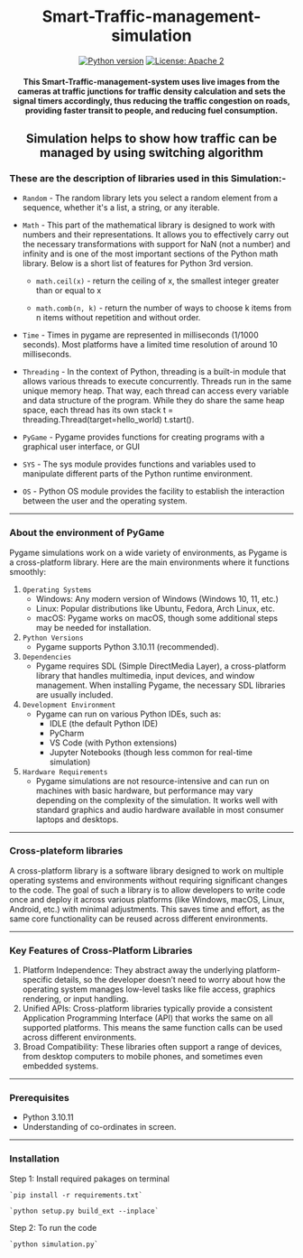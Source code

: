 <h1 align="center">Smart-Traffic-management-simulation</h1>

<div align="center">

[![Python version](https://img.shields.io/badge/python-3.7-blue.svg)](https://www.python.org/downloads/release/python-370/)
[![License: Apache 2](https://img.shields.io/badge/License-Apache-yellow.svg)](https://www.apache.org/licenses/LICENSE-2.0)

<h4>This Smart-Traffic-management-system uses live images from the cameras at traffic junctions for traffic density calculation and sets the signal timers accordingly, thus reducing the traffic congestion on roads, providing faster transit to people, and reducing fuel consumption.</h4>
</div>
<div align="center">
    <h2>Simulation helps to show how traffic can be managed by using switching algorithm</h2>
</div>


### These are the description of libraries used in this Simulation:- 

* `Random` - The random library lets you select a random element from a sequence, whether it's a list, a string, or any iterable.
    
* `Math` - This part of the mathematical library is designed to work with numbers and their representations. It allows you to effectively carry out the necessary transformations with support for NaN (not a number) and infinity and is one of the most important sections of the Python math library. Below is a short list of features for Python 3rd version.
  
    * `math.ceil(x)` - return the ceiling of x, the smallest integer greater than or equal to x
  
    * `math.comb(n, k)` - return the number of ways to choose k items from n items without repetition and without order.
  
* `Time` -  Times in pygame are represented in milliseconds (1/1000 seconds). Most platforms have a limited time resolution of around 10 milliseconds.
    
* `Threading` -  In the context of Python, threading is a built-in module that allows various threads to execute concurrently.
    Threads run in the same unique memory heap. That way, each thread can access every variable and data structure of the program. While they do share the same heap space, each thread has its own stack
    		t = threading.Thread(target=hello_world)
    		t.start().
    
* `PyGame`  -   Pygame provides functions for creating programs with a graphical user interface, or GUI
* `SYS`  - The sys module provides functions and variables used to manipulate different parts of the Python runtime environment.
* `OS`   -	Python OS module provides the facility to establish the interaction between the user and the operating system.
-----------------------------------------------------------------------------------------------------------------

### About the environment of PyGame

Pygame simulations work on a wide variety of environments, as Pygame is a cross-platform library. Here are the main environments where it functions smoothly:
1. `Operating Systems`
    * Windows: Any modern version of Windows (Windows 10, 11, etc.)
    * Linux: Popular distributions like Ubuntu, Fedora, Arch Linux, etc.
    * macOS: Pygame works on macOS, though some additional steps may be needed for installation.
2. `Python Versions`
   *	Pygame supports Python 3.10.11 (recommended).
3. `Dependencies`
   *    Pygame requires SDL (Simple DirectMedia Layer), a cross-platform library that handles multimedia, input devices, and window management. When installing Pygame, the necessary SDL libraries are usually included.
4. `Development Environment`
      *	Pygame can run on various Python IDEs, such as:
        *	IDLE (the default Python IDE)
        *	PyCharm
        *	VS Code (with Python extensions)
        *	Jupyter Notebooks (though less common for real-time simulation)
5. `Hardware Requirements`
      *	Pygame simulations are not resource-intensive and can run on machines with basic hardware, but performance may vary depending on the complexity of the simulation. It works well with standard graphics and audio hardware available in most consumer laptops and desktops.
----------------------------------------------------------------------------------

### Cross-plateform libraries

A cross-platform library is a software library designed to work on multiple operating systems and environments without requiring significant changes to the code. The goal of such a library is to allow developers to write code once and deploy it across various platforms (like Windows, macOS, Linux, Android, etc.) with minimal adjustments. This saves time and effort, as the same core functionality can be reused across different environments.

--------------------------------------------------------------------------------------

### Key Features of Cross-Platform Libraries

  1.	Platform Independence: They abstract away the underlying platform-specific details, so the developer doesn’t need to worry about how the operating system manages low-level tasks like file access, graphics rendering, or input handling.
  2.	Unified APIs: Cross-platform libraries typically provide a consistent Application Programming Interface (API) that works the same on all supported platforms. This means the same function calls can be used across different environments.
  3.	Broad Compatibility: These libraries often support a range of devices, from desktop computers to mobile phones, and sometimes even embedded systems.

----------------------------

### Prerequisites

*    Python 3.10.11
*    Understanding of co-ordinates in screen.
  
---------------------------

### Installation

Step 1: Install required pakages on terminal

    `pip install -r requirements.txt`
    
    `python setup.py build_ext --inplace`
    
Step 2: To run the code

    `python simulation.py`
